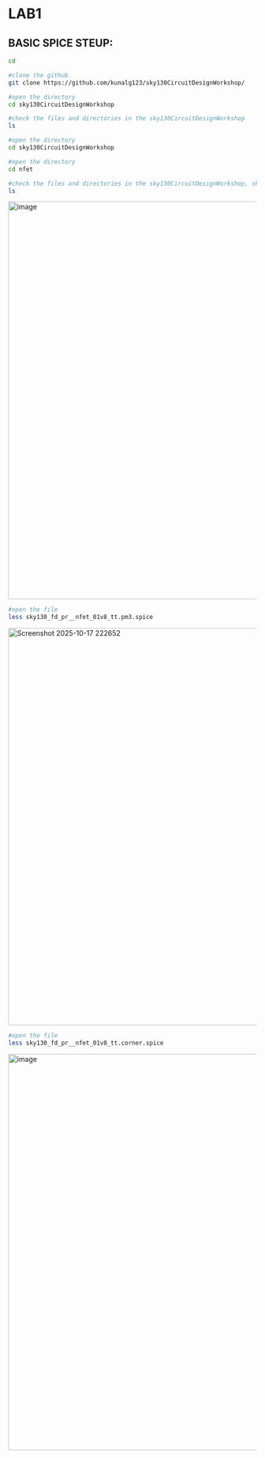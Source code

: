 # LAB1 
## BASIC SPICE STEUP:

```bash
cd

#clone the github
git clone https://github.com/kunalg123/sky130CircuitDesignWorkshop/

#open the directory
cd sky130CircuitDesignWorkshop

#check the files and directories in the sky130CircuitDesignWorkshop
ls

#open the directory
cd sky130CircuitDesignWorkshop

#open the directory
cd nfet

#check the files and directories in the sky130CircuitDesignWorkshop, sky130CircuitDesignWorkshop, nfet
ls
```
<img width="1280" height="805" alt="image" src="https://github.com/user-attachments/assets/050f0677-615c-4947-b938-d3919d23267d" />

```bash
#open the file
less sky130_fd_pr__nfet_01v8_tt.pm3.spice
```
<img width="1274" height="804" alt="Screenshot 2025-10-17 222652" src="https://github.com/user-attachments/assets/088c63c8-cf83-41e8-9896-b569ca934a57" />

```bash
#open the file
less sky130_fd_pr__nfet_01v8_tt.corner.spice
```
<img width="1287" height="802" alt="image" src="https://github.com/user-attachments/assets/c61883d5-d946-4125-a1f3-fc9b67406682" />





